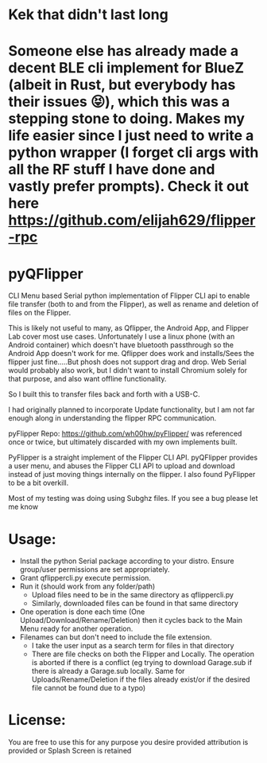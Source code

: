 # Kek that didn't last long
# Someone else has already made a decent BLE cli implement for BlueZ (albeit in Rust, but everybody has their issues 😝), which this was a stepping stone to doing. Makes my life easier since I just need to write a python wrapper (I forget cli args with all the RF stuff I have done and vastly prefer prompts). Check it out here https://github.com/elijah629/flipper-rpc

# pyQFlipper
CLI Menu based Serial python implementation of Flipper CLI api to enable file transfer (both to and from the Flipper), as well as rename and deletion of files on the Flipper.

This is likely not useful to many, as Qflipper, the Android App, and Flipper Lab cover most use cases.
Unfortunately I use a linux phone (with an Android container) which doesn't have bluetooth passthrough so the Android App doesn't work for me.
Qflipper does work and installs/Sees the flipper just fine.....But phosh does not support drag and drop.
Web Serial would probably also work, but I didn't want to install Chromium solely for that purpose, and also want offline functionality. 

So I built this to transfer files back and forth with a USB-C.

I had originally planned to incorporate Update functionality, but I am not far enough along in understanding the flipper RPC communication.

pyFlipper Repo: https://github.com/wh00hw/pyFlipper/ 
was referenced once or twice, but ultimately discarded with my own implements built.

PyFlipper is a straight implement of the Flipper CLI API. pyQFlipper provides a user menu, and abuses the Flipper CLI API to upload and download instead of just moving things internally on the flipper. I also found PyFlipper to be a bit overkill.

Most of my testing was doing using Subghz files. If you see a bug please let me know

# Usage:
- Install the python Serial package according to your distro. Ensure group/user permissions are set appropriately.
- Grant qflippercli.py execute permission.
- Run it (should work from any folder/path)
  - Upload files need to be in the same directory as qflippercli.py
  - Similarly, downloaded files can be found in that same directory
- One operation is done each time (One Upload/Download/Rename/Deletion) then it cycles back to the Main Menu ready for another operation.
- Filenames can but don't need to include the file extension.
  - I take the user input as a search term for files in that directory
  - There are file checks on both the Flipper and Locally. The operation is aborted if there is a conflict (eg trying to download Garage.sub if there is already a Garage.sub locally. Same for Uploads/Rename/Deletion if the files already exist/or if the desired file cannot be found due to a typo)

# License:
You are free to use this for any purpose you desire provided attribution is provided or Splash Screen is retained
